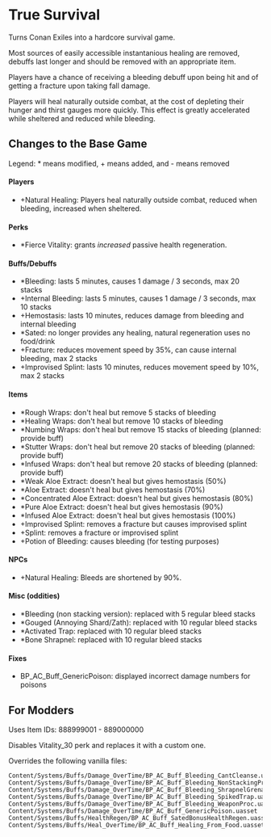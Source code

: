 True Survival
=============

Turns Conan Exiles into a hardcore survival game.

Most sources of easily accessible instantanious healing are removed,
debuffs last longer and should be removed with an appropriate item.

Players have a chance of receiving a bleeding debuff upon being hit and of
getting a fracture upon taking fall damage.

Players will heal naturally outside combat, at the cost of depleting their hunger and thirst gauges
more quickly. This effect is greatly accelerated while sheltered and reduced while bleeding.

Changes to the Base Game
------------------------

Legend: \* means modified, + means added, and - means removed

#### Players
- +Natural Healing: Players heal naturally outside combat, reduced when bleeding, increased when sheltered.

#### Perks
- \*Fierce Vitality: grants *increased* passive health regeneration.

#### Buffs/Debuffs
- \*Bleeding: lasts 5 minutes, causes 1 damage / 3 seconds, max 20 stacks
- +Internal Bleeding: lasts 5 minutes, causes 1 damage / 3 seconds, max 10 stacks
- +Hemostasis: lasts 10 minutes, reduces damage from bleeding and internal bleeding
- \*Sated: no longer provides any healing, natural regeneration uses no food/drink
- +Fracture: reduces movement speed by 35%, can cause internal bleeding, max 2 stacks
- +Improvised Splint: lasts 10 minutes, reduces movement speed by 10%, max 2 stacks

#### Items
- \*Rough Wraps: don't heal but remove 5 stacks of bleeding
- \*Healing Wraps: don't heal but remove 10 stacks of bleeding
- \*Numbing Wraps: don't heal but remove 15 stacks of bleeding (planned: provide buff)
- \*Stutter Wraps: don't heal but remove 20 stacks of bleeding (planned: provide buff)
- \*Infused Wraps: don't heal but remove 20 stacks of bleeding (planned: provide buff)
- \*Weak Aloe Extract: doesn't heal but gives hemostasis (50%)
- \*Aloe Extract: doesn't heal but gives hemostasis (70%)
- \*Concentrated Aloe Extract: doesn't heal but gives hemostasis (80%)
- \*Pure Aloe Extract: doesn't heal but gives hemostasis (90%)
- \*Infused Aloe Extract: doesn't heal but gives hemostasis (100%)
- +Improvised Splint: removes a fracture but causes improvised splint
- +Splint: removes a fracture or improvised splint
- +Potion of Bleeding: causes bleeding (for testing purposes)

#### NPCs
- +Natural Healing: Bleeds are shortened by 90%.

#### Misc (oddities)
- \*Bleeding (non stacking version): replaced with 5 regular bleed stacks
- \*Gouged (Annoying Shard/Zath): replaced with 10 regular bleed stacks
- \*Activated Trap: replaced with 10 regular bleed stacks
- \*Bone Shrapnel: replaced with 10 regular bleed stacks

#### Fixes
- BP_AC_Buff_GenericPoison: displayed incorrect damage numbers for poisons

For Modders
-----------

Uses Item IDs: 888999001 - 889000000

Disables Vitality_30 perk and replaces it with a custom one.

Overrides the following vanilla files:

```
Content/Systems/Buffs/Damage_OverTime/BP_AC_Buff_Bleeding_CantCleanse.uasset
Content/Systems/Buffs/Damage_OverTime/BP_AC_Buff_Bleeding_NonStackingProc.uasset
Content/Systems/Buffs/Damage_OverTime/BP_AC_Buff_Bleeding_ShrapnelGrenade.uasset
Content/Systems/Buffs/Damage_OverTime/BP_AC_Buff_Bleeding_SpikedTrap.uasset
Content/Systems/Buffs/Damage_OverTime/BP_AC_Buff_Bleeding_WeaponProc.uasset
Content/Systems/Buffs/Damage_OverTime/BP_AC_Buff_GenericPoison.uasset
Content/Systems/Buffs/HealthRegen/BP_AC_Buff_SatedBonusHealthRegen.uasset
Content/Systems/Buffs/Heal_OverTime/BP_AC_Buff_Healing_From_Food.uasset
```